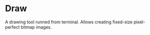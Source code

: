 # Draw
A drawing tool runned from terminal. Allows creating fixed-size pixel-perfect bitmap images.
